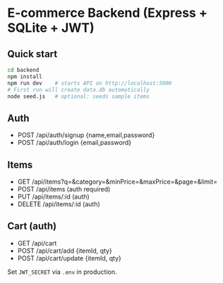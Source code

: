 # E-commerce Backend (Express + SQLite + JWT)

## Quick start
```bash
cd backend
npm install
npm run dev    # starts API on http://localhost:5000
# First run will create data.db automatically
node seed.js   # optional: seeds sample items
```
## Auth
- POST /api/auth/signup  {name,email,password}
- POST /api/auth/login   {email,password}

## Items
- GET /api/items?q=&category=&minPrice=&maxPrice=&page=&limit=
- POST /api/items  (auth required)
- PUT /api/items/:id (auth)
- DELETE /api/items/:id (auth)

## Cart (auth)
- GET /api/cart
- POST /api/cart/add {itemId, qty}
- POST /api/cart/update {itemId, qty}

Set `JWT_SECRET` via `.env` in production.
